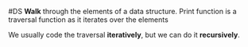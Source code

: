 #DS
**Walk** through the elements of a data structure. Print function is a traversal function as it iterates over the elements

We usually code the traversal **iteratively**, but we can do it **recursively**.

